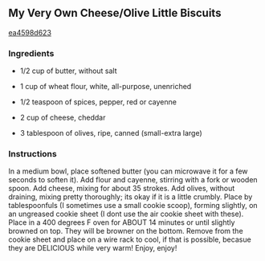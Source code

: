 ## My Very Own Cheese/Olive Little Biscuits

[ea4598d623](http://tastykitchen.com/recipes/breads/my-very-own-cheeseolive-little-biscuits/)

### Ingredients

 - 1/2 cup of butter, without salt

 - 1 cup of wheat flour, white, all-purpose, unenriched

 - 1/2 teaspoon of spices, pepper, red or cayenne

 - 2 cup of cheese, cheddar

 - 3 tablespoon of olives, ripe, canned (small-extra large)

### Instructions

In a medium bowl, place softened butter (you can microwave it for a few seconds to soften it). Add flour and cayenne, stirring with a fork or wooden spoon. Add cheese, mixing for about 35 strokes. Add olives, without draining, mixing pretty thoroughly; its okay if it is a little crumbly. Place by tablespoonfuls (I sometimes use a small cookie scoop), forming slightly, on an ungreased cookie sheet (I dont use the air cookie sheet with these). Place in a 400 degrees F oven for ABOUT 14 minutes or until slightly browned on top. They will be browner on the bottom. Remove from the cookie sheet and place on a wire rack to cool, if that is possible, becasue they are DELICIOUS while very warm! Enjoy, enjoy!